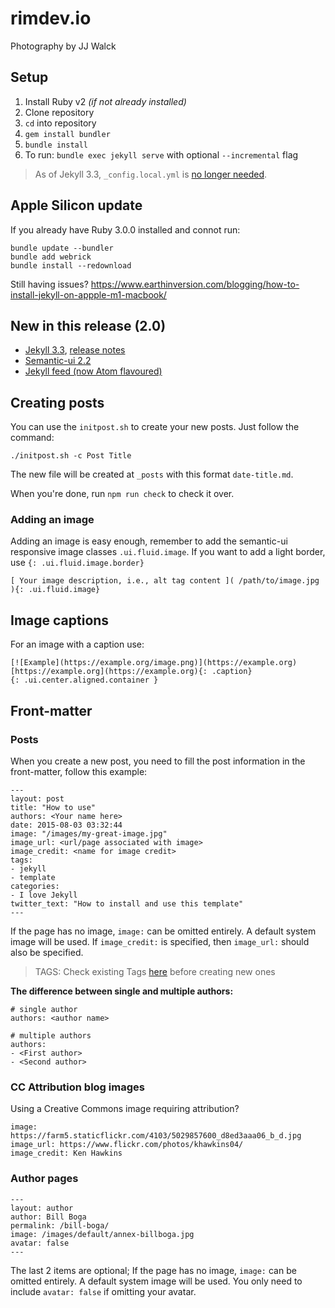 # rimdev.io

Photography by JJ Walck

## Setup

1. Install Ruby v2 *(if not already installed)*
2. Clone repository
3. `cd` into repository
4. `gem install bundler`
5. `bundle install`
6. To run: `bundle exec jekyll serve` with optional `--incremental` flag

> As of Jekyll 3.3, `_config.local.yml` is [no longer needed](https://github.com/blog/2277-what-s-new-in-github-pages-with-jekyll-3-3).

## Apple Silicon update

If you already have Ruby 3.0.0 installed and connot run:

```
bundle update --bundler
bundle add webrick
bundle install --redownload
```

Still having issues? https://www.earthinversion.com/blogging/how-to-install-jekyll-on-appple-m1-macbook/

## New in this release (2.0)

- [Jekyll 3.3](https://github.com/blog/2277-what-s-new-in-github-pages-with-jekyll-3-3), [release notes](https://jekyllrb.com/news/2016/10/06/jekyll-3-3-is-here/)
- [Semantic-ui 2.2](http://semantic-ui.com/)
- [Jekyll feed (now Atom flavoured)](https://github.com/jekyll/jekyll-feed)

## Creating posts

You can use the `initpost.sh` to create your new posts. Just follow the command:

```
./initpost.sh -c Post Title
```

The new file will be created at `_posts` with this format `date-title.md`.

When you're done, run `npm run check` to check it over.

### Adding an image

Adding an image is easy enough, remember to add the semantic-ui responsive image classes `.ui.fluid.image`. If you want to add a light border, use `{: .ui.fluid.image.border}`

```
[ Your image description, i.e., alt tag content ]( /path/to/image.jpg ){: .ui.fluid.image}
```

## Image captions

For an image with a caption use:

```
[![Example](https://example.org/image.png)](https://example.org)
[https://example.org](https://example.org){: .caption}
{: .ui.center.aligned.container }
```

## Front-matter

### Posts

When you create a new post, you need to fill the post information in the front-matter, follow this example:

```
---
layout: post
title: "How to use"
authors: <Your name here>
date: 2015-08-03 03:32:44
image: "/images/my-great-image.jpg"
image_url: <url/page associated with image>
image_credit: <name for image credit>
tags:
- jekyll
- template
categories:
- I love Jekyll
twitter_text: "How to install and use this template"
---
```
If the page has no image, `image:` can be omitted entirely. A default system image will be used. If `image_credit:` is specified, then `image_url:` should also be specified.

> TAGS: Check existing Tags [here](http://rimdev.io/tags/) before creating new ones

**The difference between single and multiple authors:**

```
# single author
authors: <author name>

# multiple authors
authors:
- <First author>
- <Second author>
```
### CC Attribution blog images

Using a Creative Commons image requiring attribution?

```
image: https://farm5.staticflickr.com/4103/5029857600_d8ed3aaa06_b_d.jpg
image_url: https://www.flickr.com/photos/khawkins04/
image_credit: Ken Hawkins
```

### Author pages

```
---
layout: author
author: Bill Boga
permalink: /bill-boga/
image: /images/default/annex-billboga.jpg
avatar: false
---
```
The last 2 items are optional; If the page has no image, `image:` can be omitted entirely. A default system image will be used. You only need to include `avatar: false` if omitting your avatar.

